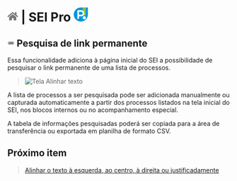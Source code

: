 # [![Home](../img/home.png)](../) |  SEI Pro ![Icone](../img/icon-32.png)

## ![SEI Pro Alinhar texto](../img/icon-linkpermanente.png) Pesquisa de link permanente

Essa funcionalidade adiciona à página inicial do SEI a possibilidade de pesquisar o link permanente de uma lista de processos.

> ![Tela Alinhar texto](../img/tela-linkpermanente.gif) 
 
A lista de processos a ser pesquisada pode ser adicionada manualmente ou capturada automaticamente 
a partir dos processos listados na tela inicial do SEI, nos blocos internos ou no acompanhamento especial.

A tabela de informações pesquisadas poderá ser copiada para a área de transferência ou exportada em planilha de formato CSV.

## Próximo item

> [Alinhar o texto à esquerda, ao centro, à direita ou justificadamente](../pages/ALINHARTEXTO.md)
